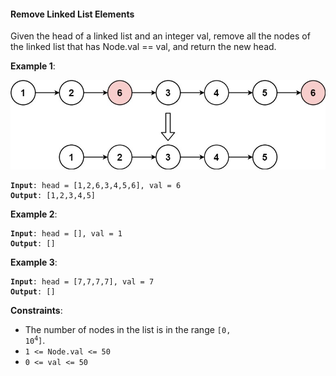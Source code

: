 #### Remove Linked List Elements
Given the head of a linked list and an integer val, remove all the nodes of the linked list that has Node.val == val, and return the new head.

**Example 1**:

![](example_1.jpg)
<pre><code><b>Input</b>: head = [1,2,6,3,4,5,6], val = 6
<b>Output</b>: [1,2,3,4,5]
</code></pre>

**Example 2**:
<pre><code><b>Input</b>: head = [], val = 1
<b>Output</b>: []
</code></pre>

**Example 3**:
<pre><code><b>Input</b>: head = [7,7,7,7], val = 7
<b>Output</b>: []
</code></pre>

**Constraints**:
- The number of nodes in the list is in the range  <code>[0, 10<sup>4</sup>]</code>.
- `1 <= Node.val <= 50`
- `0 <= val <= 50`
